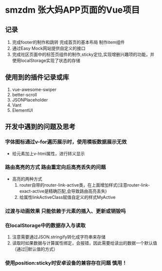 # smzdm 张大妈APP页面的Vue项目

## 记录 
1. 完成footer的制作和跳转 完成首页的基本布局 制作item组件
2. 通过Easy Mock网站提供自定义的接口 
3. 完成社区页面中的标签页组件的制作,sticky定位,实现增删兴趣项的功能，并使用localStorage实现了状态的存储

## 使用到的插件记录或库
1. vue-awesome-swiper
2. better-scroll
3. JSONPlaceholder
4. Vant
5. ElementUI

## 开发中遇到的问题及思考

### 字体图标通过v-for遍历展示时，使用模板数据展示无效
+ 给元素加上v-html属性，进行转义显示
### 路由高亮的方式 路由重定向后高亮丢失的问题
+ 高亮的两种方式
   1. router自带的router-link-active类，在上面增加样式(注意router-link-exact-active是精确匹配,会导致路由高亮丢失)
   2. 给属性linkActiveClass赋值自定义的样式MyActive
### 过渡与动画效果 只能依赖于元素的插入、更新或销毁吗
### 在localStorage中的数据存入与读取
1. 注意需要通过JSON.stringify转化成字符串来存储
2. 读取时如果数据与计算属性绑定，会报错，因此需要给读出的数据一个默认值（通过||默认值的方式）
### 使用position:sticky时安卓设备的兼容存在问题 慎用！
